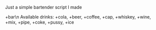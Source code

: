 Just a simple bartender script I made

+bar\n
Available drinks: +cola, +beer, +coffee, +cap, +whiskey, +wine, +mix, +pipe, +coke, +pussy, +ice
